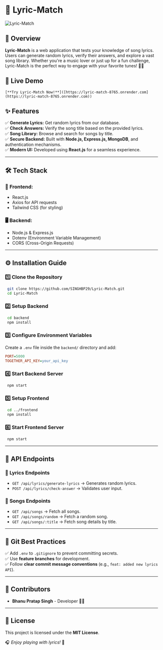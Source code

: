 # 🎵 Lyric-Match
![Lyric-Match](https://github.com/user-attachments/assets/7e9f17c1-6af5-4ab1-be22-6d34620bf362)

## 🌟 Overview
**Lyric-Match** is a web application that tests your knowledge of song lyrics. Users can generate random lyrics, verify their answers, and explore a vast song library. Whether you're a music lover or just up for a fun challenge, Lyric-Match is the perfect way to engage with your favorite tunes! 🎤🎶

## 🚀 Live Demo
    [**Try Lyric-Match Now!**]([https://lyric-match-8765.onrender.com](https://lyric-match-8765.onrender.com))

## ✨ Features
✅ **Generate Lyrics:** Get random lyrics from our database.  
✅ **Check Answers:** Verify the song title based on the provided lyrics.  
✅ **Song Library:** Browse and search for songs by title.  
✅ **Secure Backend:** Built with **Node.js, Express.js, MongoDB**, and authentication mechanisms.  
✅ **Modern UI:** Developed using **React.js** for a seamless experience.

---

## 🛠 Tech Stack
### 🎨 **Frontend:**
- React.js
- Axios for API requests
- Tailwind CSS (for styling)

### 🖥 **Backend:**
- Node.js & Express.js
- Dotenv (Environment Variable Management)
- CORS (Cross-Origin Requests)

---

## ⚙️ Installation Guide
### **1️⃣ Clone the Repository**
```sh
 git clone https://github.com/SINGHBP29/Lyric-Match.git
 cd Lyric-Match
```

### **2️⃣ Setup Backend**
```sh
 cd backend
 npm install
```

### **3️⃣ Configure Environment Variables**
Create a `.env` file inside the `backend/` directory and add:
```ini
PORT=5000
TOGETHER_API_KEY=your_api_key
```

### **4️⃣ Start Backend Server**
```sh
 npm start
```

### **5️⃣ Setup Frontend**
```sh
 cd ../frontend
 npm install
```

### **6️⃣ Start Frontend Server**
```sh
 npm start
```

---

## 🔌 API Endpoints
### 🎵 **Lyrics Endpoints**
- `GET /api/lyrics/generate-lyrics` → Generates random lyrics.
- `POST /api/lyrics/check-answer` → Validates user input.

### 🎼 **Songs Endpoints**
- `GET /api/songs` → Fetch all songs.
- `GET /api/songs/random` → Fetch a random song.
- `GET /api/songs/:title` → Fetch song details by title.

---

## 📌 Git Best Practices
✅ Add `.env` to `.gitignore` to prevent committing secrets.  
✅ Use **feature branches** for development.  
✅ Follow **clear commit message conventions** (e.g., `feat: added new lyrics API`).  

---

## 👥 Contributors
- **Bhanu Pratap Singh** - Developer 🧑‍💻

---

## 📜 License
This project is licensed under the **MIT License**.

🎧 _Enjoy playing with lyrics!_ 🚀
